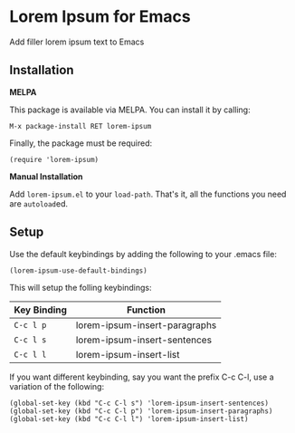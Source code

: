 # Lorem Ipsum for Emacs #

Add filler lorem ipsum text to Emacs

## Installation

**MELPA**

This package is available via MELPA. You can install it by calling:

    M-x package-install RET lorem-ipsum

Finally, the package must be required:

    (require 'lorem-ipsum)

**Manual Installation**

Add `lorem-ipsum.el` to your `load-path`.  That's it, all the
functions you need are `autoload`ed.


## Setup

Use the default keybindings by adding the following to your .emacs
file:

    (lorem-ipsum-use-default-bindings)


This will setup the folling keybindings:

Key Binding | Function
------------|------------------------------
`C-c l p`   | lorem-ipsum-insert-paragraphs
`C-c l s`   | lorem-ipsum-insert-sentences
`C-c l l`   | lorem-ipsum-insert-list

If you want different keybinding, say you want the prefix C-c C-l, use a variation of the
following:

    (global-set-key (kbd "C-c C-l s") 'lorem-ipsum-insert-sentences)
    (global-set-key (kbd "C-c C-l p") 'lorem-ipsum-insert-paragraphs)
    (global-set-key (kbd "C-c C-l l") 'lorem-ipsum-insert-list)
